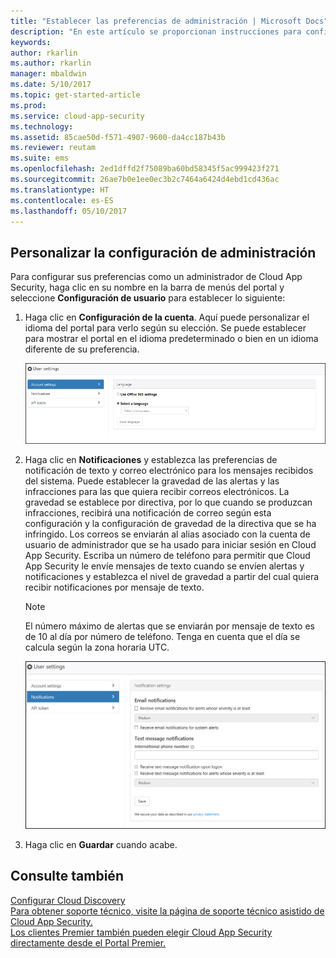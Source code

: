 ```yaml
---
title: "Establecer las preferencias de administración | Microsoft Docs"
description: "En este artículo se proporcionan instrucciones para configurar las preferencias de administración en Cloud App Security."
keywords: 
author: rkarlin
ms.author: rkarlin
manager: mbaldwin
ms.date: 5/10/2017
ms.topic: get-started-article
ms.prod: 
ms.service: cloud-app-security
ms.technology: 
ms.assetid: 85cae50d-f571-4907-9600-da4cc187b43b
ms.reviewer: reutam
ms.suite: ems
ms.openlocfilehash: 2ed1dffd2f75089ba60bd58345f5ac999423f271
ms.sourcegitcommit: 26ae7b0e1ee0ec3b2c7464a6424d4ebd1cd436ac
ms.translationtype: HT
ms.contentlocale: es-ES
ms.lasthandoff: 05/10/2017
---
```

##  <a name="Adminsettings"></a> Personalizar la configuración de administración  
Para configurar sus preferencias como un administrador de Cloud App Security, haga clic en su nombre en la barra de menús del portal y seleccione **Configuración de usuario** para establecer lo siguiente:  
  
1.  Haga clic en **Configuración de la cuenta**. Aquí puede personalizar el idioma del portal para verlo según su elección. Se puede establecer para mostrar el portal en el idioma predeterminado o bien en un idioma diferente de su preferencia.  
  
     ![configuración de usuario personalizada](./media/custom-user-settings.png "configuración de usuario personalizada")  
  
2.  Haga clic en **Notificaciones** y establezca las preferencias de notificación de texto y correo electrónico para los mensajes recibidos del sistema.  Puede establecer la gravedad de las alertas y las infracciones para las que quiera recibir correos electrónicos. La gravedad se establece por directiva, por lo que cuando se produzcan infracciones, recibirá una notificación de correo según esta configuración y la configuración de gravedad de la directiva que se ha infringido. Los correos se enviarán al alias asociado con la cuenta de usuario de administrador que se ha usado para iniciar sesión en Cloud App Security. Escriba un número de teléfono para permitir que Cloud App Security le envíe mensajes de texto cuando se envíen alertas y notificaciones y establezca el nivel de gravedad a partir del cual quiera recibir notificaciones por mensaje de texto.  
  
    > [!NOTE] 
    > El número máximo de alertas que se enviarán por mensaje de texto es de 10 al día por número de teléfono. Tenga en cuenta que el día se calcula según la zona horaria UTC. 
  
    ![configuración de notificación](./media/notification-settings.png "configuración de notificación")  
  
3. Haga clic en **Guardar** cuando acabe.  
  
  
 
  
    
## <a name="see-also"></a>Consulte también  
[Configurar Cloud Discovery](set-up-cloud-discovery.md)   
[Para obtener soporte técnico, visite la página de soporte técnico asistido de Cloud App Security.](http://support.microsoft.com/oas/default.aspx?prid=16031)   
[Los clientes Premier también pueden elegir Cloud App Security directamente desde el Portal Premier.](https://premier.microsoft.com/)  
  
  
